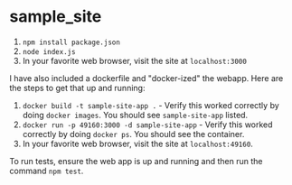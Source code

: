 # sample_site

1. `npm install package.json`
2. `node index.js`
3. In your favorite web browser, visit the site at `localhost:3000`

I have also included a dockerfile and "docker-ized" the webapp. Here are
the steps to get that up and running:
1. `docker build -t sample-site-app .` - Verify this worked correctly by doing
   `docker images`. You should see `sample-site-app` listed.
2. `docker run -p 49160:3000 -d sample-site-app` - Verify this worked correctly
   by doing `docker ps`. You should see the container. 
3. In your favorite web browser, visit the site at `localhost:49160`.

To run tests, ensure the web app is up and running and then run the command `npm test`. 
